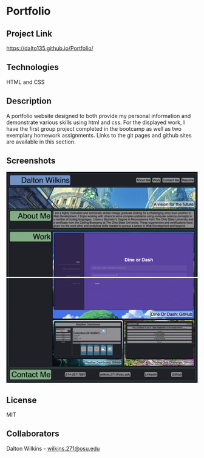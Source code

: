 # Portfolio

## Project Link
https://dalto135.github.io/Portfolio/

## Technologies
HTML and CSS

## Description
A portfolio website designed to both provide my personal information and demonstrate various skills using html and css. For the displayed work, I have the first group project completed in the bootcamp as well as two exemplary homework assignments. Links to the git pages and github sites are available in this section.

## Screenshots
![Screenshot 1](https://github.com/dalto135/Portfolio/blob/main/images/screenshot1.png)
![Screenshot 2](https://github.com/dalto135/Portfolio/blob/main/images/screenshot2.png)

## License
MIT

## Collaborators
Dalton Wilkins - wilkins.271@osu.edu